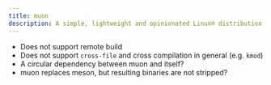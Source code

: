 ```yaml
---
title: muon
description: A simple, lightweight and opinionated Linux® distribution based on musl libc and toybox
---
```


- Does not support remote build
- Does not support `cross-file` and cross compilation in general (e.g. `kmod`)
- A circular dependency between muon and itself?
- muon replaces meson, but resulting binaries are not stripped?

